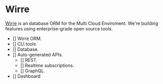 
# Wirre

[Wirre](https://wirre.io) is an database ORM for the Multi Cloud Enviroment. We're building features using enterprise-grade open source tools.

- [] Wirre ORM.
- [] CLI tools.
- [] Database.
- [] Auto-generated APIs.
  - [] REST.
  - [] Realtime subscriptions.
  - [] GraphQL.
- [] Dashboard
